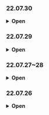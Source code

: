 ### 22.07.30
<details>
<summary><b>Open</b></summary>

- 회의 일정 :: 22.07.30 20:00 ~
- 회의 안건 ::
  1. 프로젝트 방향성이 결정됨에 따라, 팀 내에서 담당하여 활약하고 싶은 역할과 자신의 장, 단점 소개
  2. 8/1 발표 자료 제작(개론, 핵심 기술, 컨텐츠 요소, 2주뒤 결과)
- 회의 목적 :: 역할 분담 구체화, 팀 커뮤니케이션 강화, 회의 과정 숙지
- 회의록 작성자 :: 강원우

- 발표 자료
  - 개론(내용을 대강 추려서 서술함. 또는 그런 것) : 29일 회의록 내용 참조
  - 핵심 기술 : 모션 인식
  - 컨텐츠 요소 : (예시 : RPG라면, 레벨 시스템, 숙련도, 도전 과제 등)
  - 2주뒤 결과(8.1 ~ 8.15 작업 내용 결과)
</div>
</details>

### 22.07.29
<details>
<summary><b>Open</b></summary>

journey
</div>
</details>

### 22.07.27~28
<details>
<summary><b>Open</b></summary>

### 핵심 기술
- 신체 동작 감지 애니메이션 자동화
- 보호자가 옆에서 지원하는 역할을 VR에서 대신 한다.
- 치매예방, 인지재활훈련, 멘탈 케어 효과를 주는 VR 체험 게임
### 참고 자료
- [SY Inotech](https://www.syino.com/)
- [BT Care](http://btcare.co.kr/)
- [블로그](https://blog.naver.com/syinotech/222829693088)
### 프로그램 개요
- 장르
  - 의료, 헬스, VR
- 타겟팅
  - 주 이용자
    - 경도인지장애 수준의 노인
    - 50~60대 어르신
  - 부 이용자
    - 의료기관
    - 요양보호사
    - 보호자
    - 일반인
- 이용 중점
  - 예방 및 관리
  - 여가
  - 치료
### 내용
  - 치매예방, 인지재활훈련, 멘탈 케어 효과를 주는 VR 체험 게임
  - 게임의 통계를 기반한 데이터 구축(연구 자료, 개인의 패턴과 치료 중점 파악 可)
### 개발 개요
  - 유니티 XR 게임 개발 숙련
    - 트리거, 플래그 변수, 스테이지, 씬 전환, 최적화 등
  - 주, 부 이용자 니즈 파악 -> 게임 스테이지, 난이도 조절
    - 주 이용자
      - 평균 운동 신경
      - 평균 인지 능력
      - 성향 파악
    - 부 이용자
      - 게임 편의
      - 효과 신뢰도
### 프로젝트 차후 고려
- IoT(프로그램 <-> 휴대폰 App)
  - 앱을 이용한 상황 및 상태 동기화
    - 감지 및 감압 센서를 통한 위험 알림
  - 통계 데이터 열람
  - 의료 기관에서 사용 중인 낙상 감지 센서 등이 있다면, 그 기술과 연동, 없다면 자체 센서 제작
### 팀 활동
- 회의
  - 온라인 : 디스코드
  - 오프라인 : 상시
  - 회의록 작성
![image](https://user-images.githubusercontent.com/85896566/181436363-2ab44477-7f0a-498f-addb-1885e82ce0ee.png)
- 댄스 센트럴 + 비트세이버
- 요가?
</div>
</details>


### 22.07.26
<details>
<summary><b>Open</b></summary>

#### 주제 및 목적
- 치매 환자의 치료를 돕기 위한 VR 순발력 퀴즈 게임
#### 프로젝트 퀄리티 중점
- 의사 협회에서 만든 치매 환자를 위한 문제의 수준
#### Idea 초안
- 서론
  - 치매의 정의와 이해를 돕는다.
  - 치매 치료의 가능성과 효과적인 방법 제시
- 본론
  - 서론에서 제시한 가능성과 방법에 중점에 두고 구현한 게임의 진행과 알고리즘을 설명
  - 대략적인 게임 진행 방식 설명
- 결론
  - 기대 효과 및 미래 전망 예측
  - 추가로 도전할 만한 아이디어
  - 프로젝트를 진행하며 느낀 점
- 최초 실행 시
  - 사용자 편의 설정(레벨 테스트 진행)
    - 처음 문제 : 중간 난이도 if (합격) ? Level UP : Level Down
- 리워드 시스템
  - 도전과제
  - 공원(나무, 꽃, 동물)
### 공부할 것
- 프로젝트를 만들기 위해 알아야 할 상식
  - 이용자(치매 환자)에 대한 이해도가 높아야 할 것
    - 치매에 대한 기본 상식
    - 대체적인 치매 환자의 행동, 시각 이해
    - 의사 협회 치매 교육 프로그램 참고
  - 치매 환자 문제의 데이터 크롤링
    - Ex.수리적인 사고 문제를 행동으로 해결하는 문제
- 퀄리티를 높이기 위해 공부하면 좋을 것
  - 프로젝트 리드미 템플릿, 작성법
  - 게임 개발 기획 구성에 대해
    1. 게임 진행
    2. UI
    3. Stage
    4. Sound
    5. Reward?
### 참고 사이트
- [대한 의사 협회](http://www.kma.org/)
### 질문, 숙제(치매 전문의에게 자문, 공식 자료  탐색)
- Q1. VR장비에 대한 거부감?
</div>
</details>
